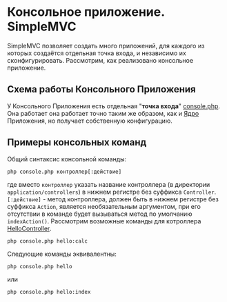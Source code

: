 
# Консольное приложение. SimpleMVC

SimpleMVC позволяет создать много приложений, для каждого из которых создаётся отдельная точка входа, и независимо их сконфигурировать.
Рассмотрим, как реализовано консольное приложение.

## Схема работы Консольного Приложения

У Консольного Приложения есть отдельная "**точка входа**" [console.php](https://github.com/it-for-free/SimpleMVC-example/blob/master/console.php).
Она работает она работает точно таким же образом, как и [Ядро](Routing.md#схема-работы-приложения) Приложения, но получает собственную конфигурацию.

## Примеры консольных команд

Общий синтаксис консольной команды:
```shell 
php console.php контроллер[:действие]
```
где вместо `контроллер` указать название контроллера (в директории `application/controllers`) в нижнем регистре без суффикса `Controller`.
`[:действие]` - метод контроллера, должен быть в нижнем регистре без суффикса `Action`, является необязательным аргументом, при его отсутствии в команде будет вызываться метод по умолчанию `indexAction()`.
Рассмотрим возможные команды для котроллера [HelloController](https://github.com/it-for-free/SimpleMVC-example/blob/master/application/controllers/HelloController.php).
```shell 
php console.php hello:calc
```
Следующие команды эквивалентны:
```shell 
php console.php hello
```
или
```shell 
php console.php hello:index
```